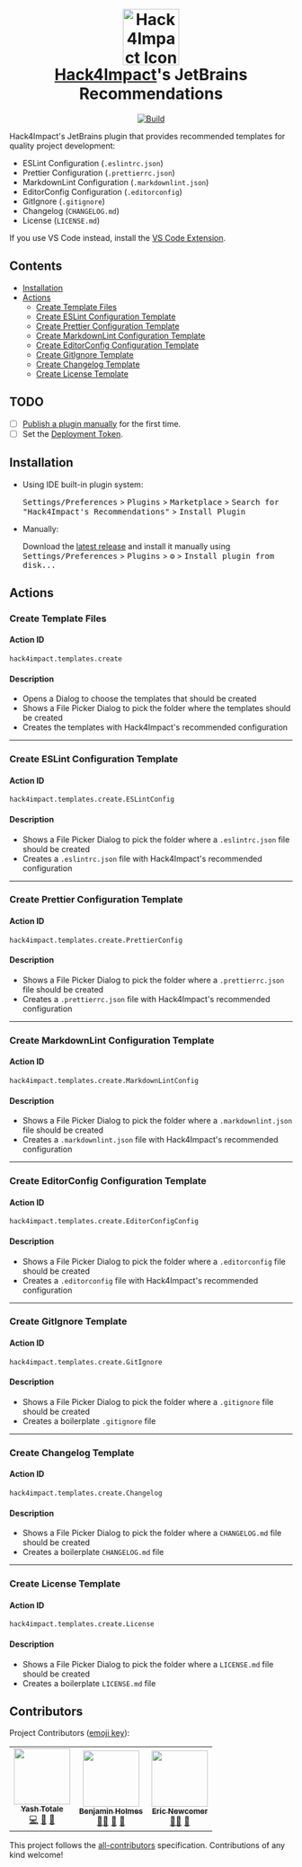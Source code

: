<h1 align="center">
  <br>
    <a href="https://hack4impact.org/"><img src="https://raw.githubusercontent.com/YashTotale/jetbrains-plugin/main/src/main/resources/icons/rotating-icon.gif" alt="Hack4Impact Icon" width="100"></a>
  <br>
  <b><a href="https://hack4impact.org/">Hack4Impact</a>'s JetBrains Recommendations</b>
</h1>

<p align="center">
<a href="https://github.com/YashTotale/jetbrains-plugin/actions/workflows/build.yml?query=workflow%3A%22CI%22"><img src="https://img.shields.io/github/workflow/status/YashTotale/jetbrains-plugin/CI?style=flat-square&label=Build&logo=github&logoColor=FFFFFF&labelColor=000000" alt="Build"/></a>
</p>

<!-- Plugin description -->
Hack4Impact's JetBrains plugin that provides recommended templates for quality project development:

- ESLint Configuration (`.eslintrc.json`)
- Prettier Configuration (`.prettierrc.json`)
- MarkdownLint Configuration (`.markdownlint.json`)
- EditorConfig Configuration (`.editorconfig`)
- GitIgnore (`.gitignore`)
- Changelog (`CHANGELOG.md`)
- License (`LICENSE.md`)

If you use VS Code instead, install the [VS Code Extension](https://github.com/hack4impact/vscode-extension).
<!-- Plugin description end -->

## Contents <!-- omit in toc -->

- [Installation](#installation)
- [Actions](#actions)
  - [Create Template Files](#create-template-files)
  - [Create ESLint Configuration Template](#create-eslint-configuration-template)
  - [Create Prettier Configuration Template](#create-prettier-configuration-template)
  - [Create MarkdownLint Configuration Template](#create-markdownlint-configuration-template)
  - [Create EditorConfig Configuration Template](#create-editorconfig-configuration-template)
  - [Create GitIgnore Template](#create-gitignore-template)
  - [Create Changelog Template](#create-changelog-template)
  - [Create License Template](#create-license-template)

## TODO

- [ ] [Publish a plugin manually](https://plugins.jetbrains.com/docs/intellij/publishing-plugin.html?from=IJPluginTemplate)
  for the first time.
- [ ] Set the [Deployment Token](https://plugins.jetbrains.com/docs/marketplace/plugin-upload.html).

## Installation

- Using IDE built-in plugin system:

  <kbd>Settings/Preferences</kbd> > <kbd>Plugins</kbd> > <kbd>Marketplace</kbd> > <kbd>Search for "Hack4Impact's
  Recommendations"</kbd> >
  <kbd>Install Plugin</kbd>

- Manually:

  Download the [latest release](https://github.com/YashTotale/jetbrains-plugin/releases/latest) and install it manually
  using
  <kbd>Settings/Preferences</kbd> > <kbd>Plugins</kbd> > <kbd>⚙️</kbd> > <kbd>Install plugin from disk...</kbd>

## Actions

### Create Template Files

#### Action ID

`hack4impact.templates.create`

#### Description

- Opens a Dialog to choose the templates that should be created
- Shows a File Picker Dialog to pick the folder where the templates should be created
- Creates the templates with Hack4Impact's recommended configuration

---

### Create ESLint Configuration Template

#### Action ID

`hack4impact.templates.create.ESLintConfig`

#### Description

- Shows a File Picker Dialog to pick the folder where a `.eslintrc.json` file should be created
- Creates a `.eslintrc.json` file with Hack4Impact's recommended configuration

---

### Create Prettier Configuration Template

#### Action ID

`hack4impact.templates.create.PrettierConfig`

#### Description

- Shows a File Picker Dialog to pick the folder where a `.prettierrc.json` file should be created
- Creates a `.prettierrc.json` file with Hack4Impact's recommended configuration

---

### Create MarkdownLint Configuration Template

#### Action ID

`hack4impact.templates.create.MarkdownLintConfig`

#### Description

- Shows a File Picker Dialog to pick the folder where a `.markdownlint.json` file should be created
- Creates a `.markdownlint.json` file with Hack4Impact's recommended configuration

---

### Create EditorConfig Configuration Template

#### Action ID

`hack4impact.templates.create.EditorConfigConfig`

#### Description

- Shows a File Picker Dialog to pick the folder where a `.editorconfig` file should be created
- Creates a `.editorconfig` file with Hack4Impact's recommended configuration

---

### Create GitIgnore Template

#### Action ID

`hack4impact.templates.create.GitIgnore`

#### Description

- Shows a File Picker Dialog to pick the folder where a `.gitignore` file should be created
- Creates a boilerplate `.gitignore` file

---

### Create Changelog Template

#### Action ID

`hack4impact.templates.create.Changelog`

#### Description

- Shows a File Picker Dialog to pick the folder where a `CHANGELOG.md` file should be created
- Creates a boilerplate `CHANGELOG.md` file

---

### Create License Template

#### Action ID

`hack4impact.templates.create.License`

#### Description

- Shows a File Picker Dialog to pick the folder where a `LICENSE.md` file should be created
- Creates a boilerplate `LICENSE.md` file

## Contributors

Project Contributors ([emoji key](https://allcontributors.org/docs/en/emoji-key)):

<!-- ALL-CONTRIBUTORS-LIST:START - Do not remove or modify this section -->
<!-- prettier-ignore-start -->
<!-- markdownlint-disable -->
<table>
  <tr>
    <td align="center"><a href="https://github.com/YashTotale"><img src="https://avatars.githubusercontent.com/u/30784592?v=4?s=100" width="100px;" alt=""/><br /><sub><b>Yash Totale</b></sub></a><br /><a href="https://github.com/YashTotale/jetbrains-plugin/commits?author=YashTotale" title="Code">💻</a> <a href="#ideas-YashTotale" title="Ideas, Planning, & Feedback">🤔</a> <a href="https://github.com/YashTotale/jetbrains-plugin/commits?author=YashTotale" title="Documentation">📖</a></td>
    <td align="center"><a href="https://bholmes.dev/"><img src="https://avatars.githubusercontent.com/u/31811199?v=4?s=100" width="100px;" alt=""/><br /><sub><b>Benjamin Holmes</b></sub></a><br /><a href="#mentoring-Holben888" title="Mentoring">🧑‍🏫</a> <a href="#ideas-Holben888" title="Ideas, Planning, & Feedback">🤔</a> <a href="#projectManagement-Holben888" title="Project Management">📆</a></td>
    <td align="center"><a href="https://www.linkedin.com/in/eric-newcomer/"><img src="https://avatars.githubusercontent.com/u/20120289?v=4?s=100" width="100px;" alt=""/><br /><sub><b>Eric Newcomer</b></sub></a><br /><a href="#mentoring-eric-newcomer" title="Mentoring">🧑‍🏫</a> <a href="#projectManagement-eric-newcomer" title="Project Management">📆</a></td>
  </tr>
</table>

<!-- markdownlint-restore -->
<!-- prettier-ignore-end -->

<!-- ALL-CONTRIBUTORS-LIST:END -->

This project follows the [all-contributors](https://github.com/all-contributors/all-contributors) specification. Contributions of any kind welcome!
